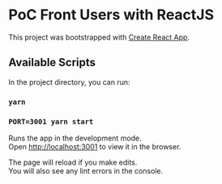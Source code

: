 # PoC Front Users with ReactJS 

This project was bootstrapped with [Create React App](https://github.com/facebook/create-react-app).

## Available Scripts

In the project directory, you can run:

### `yarn`

### `PORT=3001 yarn start`

Runs the app in the development mode.<br />
Open [http://localhost:3001](http://localhost:3001) to view it in the browser.

The page will reload if you make edits.<br />
You will also see any lint errors in the console.